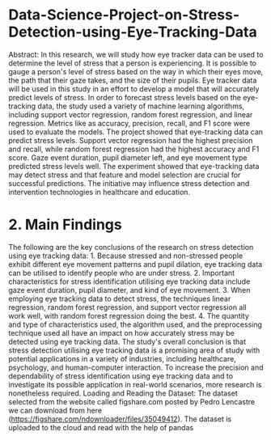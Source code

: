 # Data-Science-Project-on-Stress-Detection-using-Eye-Tracking-Data<br>
Abstract: In this research, we will study how eye tracker data can be used to determine the level of stress that a person is experiencing. It is possible to gauge a person's level of stress based on the way in which their eyes move, the path that their gaze takes, and the size of their pupils. Eye tracker data will be used in this study in an effort to develop a model that will accurately predict levels of stress.
	In order to forecast stress levels based on the eye-tracking data, the study used a variety of machine learning algorithms, including support vector regression, random forest regression, and linear regression. Metrics like as accuracy, precision, recall, and F1 score were used to evaluate the models.
	The project showed that eye-tracking data can predict stress levels. Support vector regression had the highest precision and recall, while random forest regression had the highest accuracy and F1 score. Gaze event duration, pupil diameter left, and eye movement type predicted stress levels well.
	The experiment showed that eye-tracking data may detect stress and that feature and model selection are crucial for successful predictions. The initiative may influence stress detection and intervention technologies in healthcare and education.<br>
	
	
# 2. Main Findings<br>
The following are the key conclusions of the research on stress detection using eye tracking data:
    1. Because stressed and non-stressed people exhibit different eye movement patterns and pupil dilation, eye tracking data can be utilised to identify people who are under stress.
    2. Important characteristics for stress identification utilising eye tracking data include gaze event duration, pupil diameter, and kind of eye movement.
    3. When employing eye tracking data to detect stress, the techniques linear regression, random forest regression, and support vector regression all work well, with random forest regression doing the best.
    4. The quantity and type of characteristics used, the algorithm used, and the preprocessing technique used all have an impact on how accurately stress may be detected using eye tracking data.
	The study's overall conclusion is that stress detection utilising eye tracking data is a promising area of study with potential applications in a variety of industries, including healthcare, psychology, and human-computer interaction. To increase the precision and dependability of stress identification using eye tracking data and to investigate its possible application in real-world scenarios, more research is nonetheless required.
Loading and Reading the Dataset:
	The dataset selected from the website called figshare.com posted by Pedro Lencastre we can download from here (https://figshare.com/ndownloader/files/35049412). The dataset is uploaded to the cloud and read with the help of pandas
